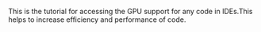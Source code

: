 This is the tutorial for accessing the GPU support for any code in IDEs.This helps to increase efficiency and performance of code.

